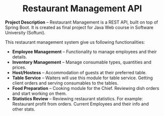 # <h1 align="center">Restaurant Management API</h1>

**Project Description** – Restaurant Management is a REST API, built on top of Spring Boot. It is created as final
project for Java Web course in Software University (Softuni).

This restaurant management system give us following functionalities:

* **Employee Management** – Functionality to manage employees and their details.
* **Inventory Management** – Manage consumable types, quantities and prices.
* **Host/Hostess** – Accommodation of guests at their preferred table.
* **Table Service** – Waiters will use this module for table service. Getting client orders and serving consumables to
  the tables.
* **Food Preparation** – Cooking module for the Chief. Reviewing dish orders and start working on them.
* **Statistics Review** – Reviewing restaurant statistics. For example: Restaurant profit from orders. Current Employees
  and their info and other stats.